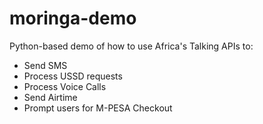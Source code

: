 # moringa-demo
Python-based demo of how to use Africa's Talking APIs to:
- Send SMS
- Process USSD requests
- Process Voice Calls
- Send Airtime
- Prompt users for M-PESA Checkout
